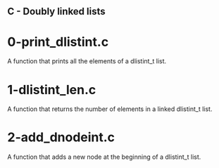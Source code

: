 ## C - Doubly linked lists
# 0-print_dlistint.c
A function that prints all the elements of a dlistint_t list.
# 1-dlistint_len.c
A function that returns the number of elements in a linked dlistint_t list.
# 2-add_dnodeint.c
A function that adds a new node at the beginning of a dlistint_t list.
